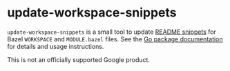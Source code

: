 # update-workspace-snippets

`update-workspace-snippets` is a small tool to update [README snippets][] for
Bazel `WORKSPACE` and `MODULE.bazel` files.  See the [Go package
documentation][] for details and usage instructions.

[README snippets]: https://bazel.build/rules/deploying#readme
[Go package documentation]: https://pkg.go.dev/github.com/phst/update-workspace-snippets

This is not an officially supported Google product.
